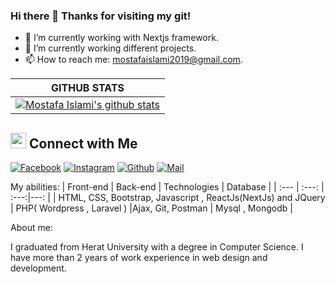 ### Hi there 👋 Thanks for visiting my git!


- 🔭 I’m currently working with Nextjs framework.
- 🌱 I’m currently working different projects.
- 📫 How to reach me: mostafaislami2019@gmail.com.

|GITHUB STATS|
|:---:|
|[![Mostafa Islami's github stats](https://github-readme-stats.vercel.app/api?username=Mostafa-Hussaini&count_private=true&show_icons=true&theme=react)](https://github.com/Mostafa-Hussaini/github-readme-stats)|


## <img src="https://media.giphy.com/media/5WJ6SOKeNKrSzblU4R/giphy.gif" width="25"> Connect with Me

[![Facebook](https://img.shields.io/badge/Facebook-1877F2?style=for-the-badge&logo=facebook&logoColor=white)](https://www.facebook.com/profile.php?id=100009404471989)
[![Instagram](https://img.shields.io/badge/Instagram-E4405F?style=for-the-badge&logo=instagram&logoColor=white)](https://www.instagram.com/mostafaislami97/)
[![Github](https://img.shields.io/badge/GitHub-100000?style=for-the-badge&logo=github&logoColor=white)](https://github.com/Mostafa-Hussaini)
[![Mail](https://img.shields.io/badge/Gmail-D14836?style=for-the-badge&logo=gmail&logoColor=white)](mostafaislami2019@gmail.com)

My abilities:
| Front-end | Back-end | Technologies |  Database |
| :---         |     :---:      | :---:|---: |
| HTML, CSS, Bootstrap, Javascript , ReactJs(NextJs) and JQuery   | PHP( Wordpress , Laravel )     |Ajax, Git, Postman    | Mysql , Mongodb |

About me:

I graduated from Herat University with a degree in Computer Science. I have more than 2 years of work experience in web design and development.
